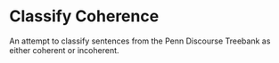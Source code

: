 # Classify Coherence
An attempt to classify sentences from the Penn Discourse Treebank as either coherent or incoherent. 
